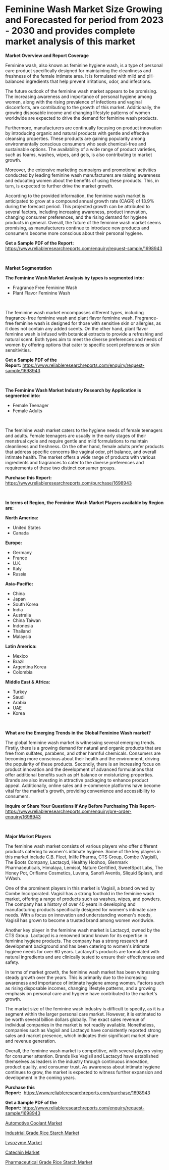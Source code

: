 <p><h1>Feminine Wash Market Size Growing and Forecasted for period from 2023 - 2030 and provides complete market analysis of this market</h1></p><p><strong>Market Overview and Report Coverage</strong></p>
<p><p>Feminine wash, also known as feminine hygiene wash, is a type of personal care product specifically designed for maintaining the cleanliness and freshness of the female intimate area. It is formulated with mild and pH-balanced ingredients that help prevent irritations, odor, and infections.</p><p>The future outlook of the feminine wash market appears to be promising. The increasing awareness and importance of personal hygiene among women, along with the rising prevalence of infections and vaginal discomforts, are contributing to the growth of this market. Additionally, the growing disposable income and changing lifestyle patterns of women worldwide are expected to drive the demand for feminine wash products.</p><p>Furthermore, manufacturers are continually focusing on product innovation by introducing organic and natural products with gentle and effective cleansing properties. These products are gaining popularity among environmentally conscious consumers who seek chemical-free and sustainable options. The availability of a wide range of product varieties, such as foams, washes, wipes, and gels, is also contributing to market growth.</p><p>Moreover, the extensive marketing campaigns and promotional activities conducted by leading feminine wash manufacturers are raising awareness and educating women about the benefits of using these products. This, in turn, is expected to further drive the market growth.</p><p>According to the provided information, the feminine wash market is anticipated to grow at a compound annual growth rate (CAGR) of 13.9% during the forecast period. This projected growth can be attributed to several factors, including increasing awareness, product innovation, changing consumer preferences, and the rising demand for hygiene products in general. Overall, the future of the feminine wash market seems promising, as manufacturers continue to introduce new products and consumers become more conscious about their personal hygiene.</p></p>
<p><strong>Get a Sample PDF of the Report:</strong> <a href="https://www.reliableresearchreports.com/enquiry/request-sample/1698943">https://www.reliableresearchreports.com/enquiry/request-sample/1698943</a></p>
<p>&nbsp;</p>
<p><strong>Market Segmentation</strong></p>
<p><strong>The Feminine Wash Market Analysis by types is segmented into:</strong></p>
<p><ul><li>Fragrance Free Feminine Wash</li><li>Plant Flavor Feminine Wash</li></ul></p>
<p>&nbsp;</p>
<p><p>The feminine wash market encompasses different types, including fragrance-free feminine wash and plant flavor feminine wash. Fragrance-free feminine wash is designed for those with sensitive skin or allergies, as it does not contain any added scents. On the other hand, plant flavor feminine wash is infused with botanical extracts to provide a refreshing and natural scent. Both types aim to meet the diverse preferences and needs of women by offering options that cater to specific scent preferences or skin sensitivities.</p></p>
<p><strong>Get a Sample PDF of the Report:</strong>&nbsp;<a href="https://www.reliableresearchreports.com/enquiry/request-sample/1698943">https://www.reliableresearchreports.com/enquiry/request-sample/1698943</a></p>
<p>&nbsp;</p>
<p><strong>The Feminine Wash Market Industry Research by Application is segmented into:</strong></p>
<p><ul><li>Female Teenager</li><li>Female Adults</li></ul></p>
<p>&nbsp;</p>
<p><p>The feminine wash market caters to the hygiene needs of female teenagers and adults. Female teenagers are usually in the early stages of their menstrual cycle and require gentle and mild formulations to maintain cleanliness and freshness. On the other hand, female adults prefer products that address specific concerns like vaginal odor, pH balance, and overall intimate health. The market offers a wide range of products with various ingredients and fragrances to cater to the diverse preferences and requirements of these two distinct consumer groups.</p></p>
<p><strong>Purchase this Report:</strong>&nbsp; <a href="https://www.reliableresearchreports.com/purchase/1698943">https://www.reliableresearchreports.com/purchase/1698943</a></p>
<p>&nbsp;</p>
<p><strong>In terms of Region, the Feminine Wash Market Players available by Region are:</strong></p>
<p>
    <p> <strong> North America: </strong>
        <ul>
            <li>United States</li>
            <li>Canada</li>
        </ul>
        </p> 
    <p> <strong> Europe: </strong>
        <ul>
            <li>Germany</li>
            <li>France</li>
            <li>U.K.</li>
            <li>Italy</li>
            <li>Russia</li>
        </ul>
        </p> 
    <p> <strong> Asia-Pacific: </strong>
        <ul>
            <li>China</li>
            <li>Japan</li>
            <li>South Korea</li>
            <li>India</li>
            <li>Australia</li>
            <li>China Taiwan</li>
            <li>Indonesia</li>
            <li>Thailand</li>
            <li>Malaysia</li>
        </ul>
        </p> 
    <p> <strong> Latin America: </strong>
        <ul>
            <li>Mexico</li>
            <li>Brazil</li>
            <li>Argentina Korea</li>
            <li>Colombia</li>
        </ul>
        </p> 
    <p> <strong> Middle East & Africa: </strong>
        <ul>
            <li>Turkey</li>
            <li>Saudi</li>
            <li>Arabia</li>
            <li>UAE</li>
            <li>Korea</li>
        </ul>
    </p>
    </p>
<p>&nbsp;</p>
<p><strong>What are the Emerging Trends in the Global Feminine Wash market?</strong></p>
<p><p>The global feminine wash market is witnessing several emerging trends. Firstly, there is a growing demand for natural and organic products that are free from sulfates, parabens, and other harmful chemicals. Consumers are becoming more conscious about their health and the environment, driving the popularity of these products. Secondly, there is an increasing focus on product innovation and the development of advanced formulations that offer additional benefits such as pH balance or moisturizing properties. Brands are also investing in attractive packaging to enhance product appeal. Additionally, online sales and e-commerce platforms have become vital for the market's growth, providing convenience and accessibility to consumers.</p></p>
<p><strong>Inquire or Share Your Questions If Any Before Purchasing This Report</strong>- <a href="https://www.reliableresearchreports.com/enquiry/pre-order-enquiry/1698943">https://www.reliableresearchreports.com/enquiry/pre-order-enquiry/1698943</a></p>
<p>&nbsp;</p>
<p><strong>Major Market Players</strong></p>
<p><p>The feminine wash market consists of various players who offer different products catering to women's intimate hygiene. Some of the key players in this market include C.B. Fleet, Inlife Pharma, CTS Group, Combe (Vagisil), The Boots Company, Lactacyd, Healthy Hoohoo, Glenmark Pharmaceuticals, Himalaya, Lemisol, Nature Certified, SweetSpot Labs, The Honey Pot, Oriflame Cosmetics, Luvena, Sanofi Aventis, Sliquid Splash, and VWash.</p><p>One of the prominent players in this market is Vagisil, a brand owned by Combe Incorporated. Vagisil has a strong foothold in the feminine wash market, offering a range of products such as washes, wipes, and powders. The company has a history of over 40 years in developing and manufacturing products specifically designed for women's intimate care needs. With a focus on innovation and understanding women's needs, Vagisil has grown to become a trusted brand among women worldwide.</p><p>Another key player in the feminine wash market is Lactacyd, owned by the CTS Group. Lactacyd is a renowned brand known for its expertise in feminine hygiene products. The company has a strong research and development background and has been catering to women's intimate hygiene needs for over 60 years. Lactacyd's products are formulated with natural ingredients and are clinically tested to ensure their effectiveness and safety.</p><p>In terms of market growth, the feminine wash market has been witnessing steady growth over the years. This is primarily due to the increasing awareness and importance of intimate hygiene among women. Factors such as rising disposable incomes, changing lifestyle patterns, and a growing emphasis on personal care and hygiene have contributed to the market's growth.</p><p>The market size of the feminine wash industry is difficult to specify, as it is a segment within the larger personal care market. However, it is estimated to be worth several billion dollars globally. The exact sales revenue of individual companies in the market is not readily available. Nonetheless, companies such as Vagisil and Lactacyd have consistently reported strong sales and market presence, which indicates their significant market share and revenue generation.</p><p>Overall, the feminine wash market is competitive, with several players vying for consumer attention. Brands like Vagisil and Lactacyd have established themselves as leaders in the industry through continuous innovation, product quality, and consumer trust. As awareness about intimate hygiene continues to grow, the market is expected to witness further expansion and development in the coming years.</p></p>
<p><strong>Purchase this Report:</strong>&nbsp;&nbsp;<a href="https://www.reliableresearchreports.com/purchase/1698943">https://www.reliableresearchreports.com/purchase/1698943</a></p>
<p></p>
<p><strong>Get a Sample PDF of the Report:</strong>&nbsp;<a href="https://www.reliableresearchreports.com/enquiry/request-sample/1698943">https://www.reliableresearchreports.com/enquiry/request-sample/1698943</a></p>
<p><p><a href="https://www.linkedin.com/pulse/automotive-coolant-market-size-growth-forecast-from-2023-yk9gc/">Automotive Coolant Market</a></p><p><a href="https://medium.com/@mariad13206/industrial-grade-rice-starch-market-analysis-its-cagr-market-segmentation-and-global-industry-c97d3e4aae17">Industrial Grade Rice Starch Market</a></p><p><a href="https://www.linkedin.com/pulse/lysozyme-market-size-2023-2030-global-industrial-analysis-xpajc/">Lysozyme Market</a></p><p><a href="https://www.linkedin.com/pulse/catechin-market-share-amp-new-trends-analysis-report-type-gcdqc/">Catechin Market</a></p><p><a href="https://medium.com/@andem140256/pharmaceutical-grade-rice-starch-market-size-cagr-trends-2024-2030-9d274875586b">Pharmaceutical Grade Rice Starch Market</a></p></p>